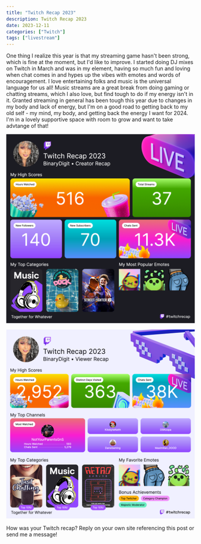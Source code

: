 ```yaml
---
title: "Twitch Recap 2023"
description: Twitch Recap 2023
date: 2023-12-11
categories: ["Twitch"]
tags: ["livestream"]
---
```


One thing I realize this year is that my streaming game hasn't been strong, which is fine at the moment, but I'd like to improve. I started doing DJ mixes on Twitch in March and was in my element, having so much fun and loving when chat comes in and hypes up the vibes with emotes and words of encouragement. I love entertaining folks and music is the universal language for us all! Music streams are a great break from doing gaming or chatting streams, which I also love, but find tough to do if my energy isn't in it. Granted streaming in general has been tough this year due to changes in my body and lack of energy, but I'm on a good road to getting back to my old self - my mind, my body, and getting back the energy I want for 2024. I'm in a lovely supportive space with room to grow and want to take advtange of that! 

![BinaryDigit's Twitch Streamer Recap 2023](twitch-streamer-recap-2023.png "BinaryDigit's Twitch Streamer Recap 2023")

![BinaryDigit's Twitch Viewer Recap 2023](twitch-recap-2023.png "BinaryDigit's Twitch Viewer Recap 2023")

How was your Twitch recap? Reply on your own site referencing this post or send me a message!